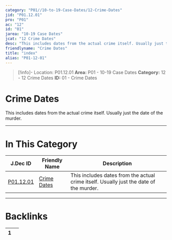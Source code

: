```yaml
---
category: "P01//10-to-19-Case-Dates/12-Crime-Dates"
jid: "P01.12.01"
pro: "P01"
ac: "12"
id: "01"
jarea: "10-19 Case Dates"
jcat: "12 Crime Dates"
desc: "This includes dates from the actual crime itself. Usually just the date of the murder."
friendlyname: "Crime Dates"
title: "index"
alias: "P01-12-01"
---
```

>[!info]- Location: P01.12.01
>**Area:** P01 - 10-19 Case Dates
>**Category:** 12 - 12 Crime Dates
>**ID:** 01 - Crime Dates

# Crime Dates

This includes dates from the actual crime itself. Usually just the date of the murder.



---
# In This Category

| J.Dec ID                                                                      | Friendly Name                                                                   | Description                                                                            |
| ----------------------------------------------------------------------------- | ------------------------------------------------------------------------------- | -------------------------------------------------------------------------------------- |
| [P01.12.01](index.md) | [Crime Dates](index.md) | This includes dates from the actual crime itself. Usually just the date of the murder. |


---
# Backlinks
<div><table class="dataview table-view-table"><thead class="table-view-thead"><tr class="table-view-tr-header"><th class="table-view-th"><span></span><span class="dataview small-text">1</span></th><th class="table-view-th"><span></span></th></tr></thead><tbody class="table-view-tbody"></tbody></table></div>